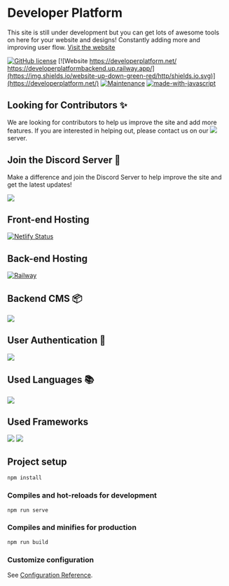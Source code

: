 # Developer Platform

This site is still under development but you can get lots of awesome tools on here for your website and designs! 
Constantly adding more and improving user flow.
<a href="https://developerplatform.net/" target="_blank">Visit the website</a>

[![GitHub license](https://img.shields.io/github/license/Naereen/StrapDown.js.svg)](https://github.com/DeveloperJarne/DeveloperPlatform/blob/main/LICENSE.md)
[![Website https://developerplatform.net/ https://developerplatformbackend.up.railway.app/](https://img.shields.io/website-up-down-green-red/http/shields.io.svg)](https://developerplatform.net/)
[![Maintenance](https://img.shields.io/badge/Maintained%3F-yes-green.svg)](https://github.com/DeveloperJarne/DeveloperPlatform/graphs/commit-activity)
[![made-with-javascript](https://img.shields.io/badge/Made%20with-JavaScript-1f425f.svg)](https://www.javascript.com)


## Looking for Contributors ✨
We are looking for contributors to help us improve the site and add more features. If you are interested in helping out, please contact us on our <a href="https://discord.com/invite/3nfeEgcYgh" target="_blank"><img src="https://img.shields.io/badge/Discord-5865F2.svg?style=for-the-badge&logo=Discord&logoColor=white"/></a> server.

## Join the Discord Server 🎉
Make a difference and join the Discord Server to help improve the site and get the latest updates!

<a href="https://discord.com/invite/3nfeEgcYgh" target="_blank"><img src="https://img.shields.io/badge/Discord-5865F2.svg?style=for-the-badge&logo=Discord&logoColor=white"/></a>

## Front-end Hosting
[![Netlify Status](https://api.netlify.com/api/v1/badges/2b59b341-4ba0-4c1d-8159-e0b8b49752f5/deploy-status)](https://app.netlify.com/sites/developerplatform/deploys)


## Back-end Hosting
[![Railway](https://img.shields.io/badge/Railway-0B0D0E.svg?style=for-the-badge&logo=Railway&logoColor=white)](https://railway.app/)

## Backend CMS 📦
<img src="https://img.shields.io/badge/Strapi-2F2E8B.svg?style=for-the-badge&logo=Strapi&logoColor=white"/>

## User Authentication 🔐
<img src="https://img.shields.io/badge/Firebase-FFCA28.svg?style=for-the-badge&logo=Firebase&logoColor=black">

## Used Languages 📚
<img src="https://img.shields.io/badge/JavaScript-F7DF1E.svg?style=for-the-badge&logo=JavaScript&logoColor=black">

## Used Frameworks
<img src="https://img.shields.io/badge/Vue.js-4FC08D.svg?style=for-the-badge&logo=vuedotjs&logoColor=white">
<img src="https://img.shields.io/badge/Node.js-339933.svg?style=for-the-badge&logo=nodedotjs&logoColor=white">

## Project setup
```
npm install
```

### Compiles and hot-reloads for development
```
npm run serve
```

### Compiles and minifies for production
```
npm run build
```

### Customize configuration
See [Configuration Reference](https://cli.vuejs.org/config/).
